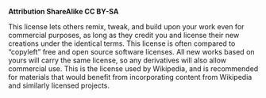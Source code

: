 **Attribution ShareAlike CC BY-SA**

This license lets others remix, tweak, and build upon your work even for commercial purposes, as long as they credit you and license their new creations under the identical terms. This license is often compared to “copyleft” free and open source software licenses. All new works based on yours will carry the same license, so any derivatives will also allow commercial use. This is the license used by Wikipedia, and is recommended for materials that would benefit from incorporating content from Wikipedia and similarly licensed projects.
